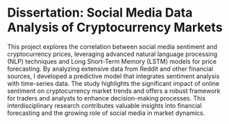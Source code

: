 # Dissertation: Social Media Data Analysis of  Cryptocurrency Markets 

This project explores the correlation between social media sentiment and cryptocurrency prices, leveraging advanced natural language processing (NLP) techniques and Long Short-Term Memory (LSTM) models for price forecasting. By analyzing extensive data from Reddit and other financial sources, I developed a predictive model that integrates sentiment analysis with time-series data. The study highlights the significant impact of online sentiment on cryptocurrency market trends and offers a robust framework for traders and analysts to enhance decision-making processes. This interdisciplinary research contributes valuable insights into financial forecasting and the growing role of social media in market dynamics.
